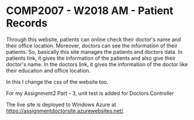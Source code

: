 <h1>COMP2007 - W2018 AM - Patient Records</h1>

<p>
            Through this website, patients can online check their doctor's name and their office location. Moreover, doctors can see the information
            of their patients. So, basically this site manages the patients and doctors data. In patients link, it gives the information of the 
            patients and also give their doctor's name. In the doctors link, it gives the information of the doctor like their education and office location.</p>

<p> In this I change the css of the website too.</p>

<p> For my Assignment2 Part - 3, unit test is added for Doctors Controller 
	
	


<p>The live site is deployed to Windows Azure at <a href="https://assignmentdoctorsite.azurewebsites.net/">https://assignmentdoctorsite.azurewebsites.net/</a>.</p>